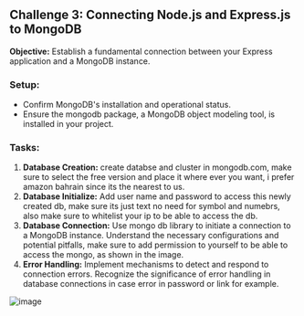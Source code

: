 ## Challenge 3: Connecting Node.js and Express.js to MongoDB

**Objective:** Establish a fundamental connection between your Express application and a MongoDB instance.

### Setup:

- Confirm MongoDB's installation and operational status.
- Ensure the mongodb package, a MongoDB object modeling tool, is installed in your project.

### Tasks:
1. **Database Creation:** create databse and cluster in mongodb.com, make sure to select the free version and place it where ever you want, i prefer amazon bahrain since its the nearest to us.
1. **Database Initialize:** Add user name and password to access this newly created db, make sure its just text no need for symbol and numebrs, also make sure to whitelist your ip to be able to access the db.
1. **Database Connection:** Use mongo db library to initiate a connection to a MongoDB instance. Understand the necessary configurations and potential pitfalls, make sure to add permission to yourself to be able to access the mongo, as shown in the image.
1. **Error Handling:** Implement mechanisms to detect and respond to connection errors. Recognize the significance of error handling in database connections in case error in password or link for example.


![image](https://github.com/danielawde9/fullstack-bootcamp/assets/8840298/684bf5c3-139b-4d02-a10f-470490389a80)
